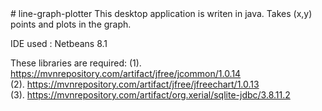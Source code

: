 <!DOCTYPE html>
<html>
<head>
	<title></title>
</head>
<body>
# line-graph-plotter
This desktop application is writen in java. Takes (x,y) points and plots in the graph. 

IDE used : Netbeans 8.1

These libraries are required:
(1). https://mvnrepository.com/artifact/jfree/jcommon/1.0.14 <br>
(2). https://mvnrepository.com/artifact/jfree/jfreechart/1.0.13<br>
(3). https://mvnrepository.com/artifact/org.xerial/sqlite-jdbc/3.8.11.2<br>

</body>
</html>
